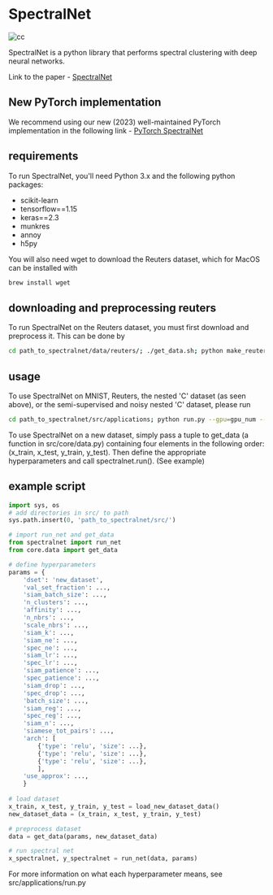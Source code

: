 # SpectralNet
![cc](https://user-images.githubusercontent.com/9156971/34493923-1abbabe8-efbc-11e7-8788-66c62bc91f4d.png)

SpectralNet is a python library that performs spectral clustering with deep neural networks. <br>

Link to the paper - [SpectralNet](https://openreview.net/pdf?id=HJ_aoCyRZ)

## New PyTorch implementation
We recommend using our new (2023) well-maintained PyTorch implementation in the following link - [PyTorch SpectralNet](https://github.com/shaham-lab/SpectralNet)

## requirements
To run SpectralNet, you'll need Python 3.x and the following python packages:
- scikit-learn
- tensorflow==1.15
- keras==2.3
- munkres
- annoy
- h5py

You will also need wget to download the Reuters dataset, which for MacOS can be installed with
```bash
brew install wget
```

## downloading and preprocessing reuters
To run SpectralNet on the Reuters dataset, you must first download and preprocess it. This can be done by
```bash
cd path_to_spectralnet/data/reuters/; ./get_data.sh; python make_reuters.py
```

## usage
To use SpectralNet on MNIST, Reuters, the nested 'C' dataset (as seen above), or the semi-supervised and noisy nested 'C' dataset, please run
```bash
cd path_to_spectralnet/src/applications; python run.py --gpu=gpu_num --dset=mnist|reuters|cc|cc_semisup
```
To use SpectralNet on a new dataset, simply pass a tuple to get_data (a function in src/core/data.py) containing four elements in the following order: (x_train, x_test, y_train, y_test). Then define the appropriate hyperparameters and call spectralnet.run(). (See example)

## example script
```python
import sys, os
# add directories in src/ to path
sys.path.insert(0, 'path_to_spectralnet/src/')

# import run_net and get_data
from spectralnet import run_net
from core.data import get_data

# define hyperparameters
params = {
    'dset': 'new_dataset',
    'val_set_fraction': ...,
    'siam_batch_size': ...,
    'n_clusters': ...,
    'affinity': ...,
    'n_nbrs': ...,
    'scale_nbrs': ...,
    'siam_k': ...,
    'siam_ne': ...,
    'spec_ne': ...,
    'siam_lr': ...,
    'spec_lr': ...,
    'siam_patience': ...,
    'spec_patience': ...,
    'siam_drop': ...,
    'spec_drop': ...,
    'batch_size': ...,
    'siam_reg': ...,
    'spec_reg': ...,
    'siam_n': ...,
    'siamese_tot_pairs': ...,
    'arch': [
        {'type': 'relu', 'size': ...},
        {'type': 'relu', 'size': ...},
        {'type': 'relu', 'size': ...},
        ],
    'use_approx': ...,
    }
    
# load dataset
x_train, x_test, y_train, y_test = load_new_dataset_data()
new_dataset_data = (x_train, x_test, y_train, y_test)

# preprocess dataset
data = get_data(params, new_dataset_data)

# run spectral net
x_spectralnet, y_spectralnet = run_net(data, params)
```
For more information on what each hyperparameter means, see src/applications/run.py

